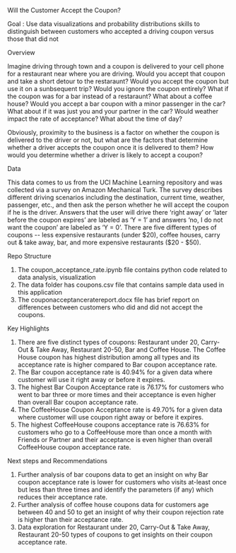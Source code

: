 Will the Customer Accept the Coupon?

Goal : Use data visualizations and probability distributions skills to distinguish between customers who accepted a driving coupon versus those that did not

Overview

Imagine driving through town and a coupon is delivered to your cell phone for a restaurant near where you are driving. 
Would you accept that coupon and take a short detour to the restaraunt? Would you accept the coupon but use it on a sunbsequent trip? 
Would you ignore the coupon entirely? What if the coupon was for a bar instead of a restaraunt? 
What about a coffee house? Would you accept a bar coupon with a minor passenger in the car? 
What about if it was just you and your partner in the car? Would weather impact the rate of acceptance? What about the time of day?

Obviously, proximity to the business is a factor on whether the coupon is delivered to the driver or not, but what are the factors 
that determine whether a driver accepts the coupon once it is delivered to them? How would you determine whether a driver is likely to accept a coupon?

Data

This data comes to us from the UCI Machine Learning repository and was collected via a survey on Amazon Mechanical Turk. 
The survey describes different driving scenarios including the destination, current time, weather, passenger, etc., and then ask the person whether he will accept the coupon if he is the driver. 
Answers that the user will drive there ‘right away’ or ‘later before the coupon expires’ are labeled as ‘Y = 1’ and answers ‘no, I do not want the coupon’ are labeled as ‘Y = 0’. 
There are five different types of coupons -- less expensive restaurants (under \$20), coffee houses, carry out & take away, bar, and more expensive restaurants (\$20 - \$50).


Repo Structure

1. The coupon_acceptance_rate.ipynb file contains python code related to data analysis, visualization
2. The data folder has coupons.csv file that contains sample data used in this application
3. The couponacceptanceratereport.docx file has brief report on differences between customers who did and did not accept the coupons.



Key Highlights

1.	There are five distinct types of coupons: Restaurant under 20, Carry-Out & Take Away, Restaurant 20-50, Bar and Coffee House. The Coffee House coupon has highest distribution among all types and its acceptance rate is higher compared to Bar coupon acceptance rate.
2.	The Bar coupon acceptance rate is 40.94% for a given data where customer will use it right away or before it expires.
3.	The highest Bar Coupon Acceptance rate is 76.17% for customers who went to bar three or more times and their acceptance is even higher than overall Bar coupon acceptance rate.
4.	The CoffeeHouse Coupon Acceptance rate is 49.70% for a given data where customer will use coupon right away or before it expires.
5.	The highest CoffeeHouse coupons acceptance rate is 76.63% for customers who go to a CoffeeHouse more than once a month with Friends or Partner and their acceptance is even higher than overall CoffeeHouse coupon acceptance rate.



Next steps and Recommendations

1.	Further analysis of bar coupons data to get an insight on why Bar coupon acceptance rate is lower for customers who visits at-least once but less than three times and identify the parameters (if any) which reduces their acceptance rate.
2.	Further analysis of coffee house coupons data for customers age between 40 and 50 to get an insight of why their coupon rejection rate is higher than their acceptance rate.
3.	Data exploration for Restaurant under 20, Carry-Out & Take Away, Restaurant 20-50 types of coupons to get insights on their coupon acceptance rate.




